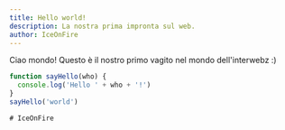 ```yaml
---
title: Hello world!
description: La nostra prima impronta sul web.
author: IceOnFire
---
```


Ciao mondo! Questo è il nostro primo vagito nel mondo dell'interwebz :)

```javascript
function sayHello(who) {
  console.log('Hello ' + who + '!')
}
sayHello('world')
```

    # IceOnFire

